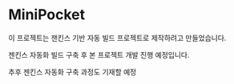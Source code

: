 # MiniPocket
 

이 프로젝트는 잰킨스 기반 자동 빌드 프로젝트로 제작하려고 만들었습니다.

젠킨스 자동화 빌드 구축 후 본 프로젝트 개발 진행 예정입니다.

추후 젠킨스 자동화 구축 과정도 기재할 예정
